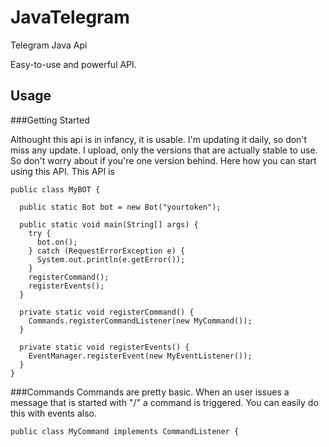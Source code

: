 # JavaTelegram
Telegram Java Api

Easy-to-use and powerful API.


## Usage

###Getting Started

Althought this api is in infancy, it is usable. I'm updating it daily, so don't miss any update. I upload, only the versions that are actually stable to use. So don't worry about if you're one version behind.
Here how you can start using this API. This API is 

```
public class MyBOT {

  public static Bot bot = new Bot("yourtoken");
  
  public static void main(String[] args) {
    try {
      bot.on();
    } catch (RequestErrorException e) {
      System.out.println(e.getError());
    }
    registerCommand();
    registerEvents();
  }
  
  private static void registerCommand() {
    Commands.registerCommandListener(new MyCommand());
  }
  
  private static void registerEvents() {
    EventManager.registerEvent(new MyEventListener());
  }
}
```

###Commands
Commands are pretty basic. When an user issues a message that is started with "/" a command is triggered.
You can easily do this with events also.

```
public class MyCommand implements CommandListener {


